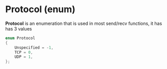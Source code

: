 # Protocol (enum)
**Protocol** is an enumeration that is used in most send/recv functions, it has has 3 values<br>
```C++
enum Protocol
{
	Unspecified = -1,
	TCP = 0,
	UDP = 1,
};
```